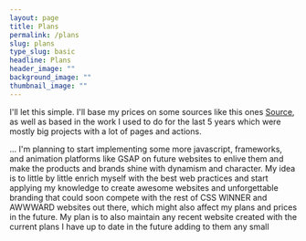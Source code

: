 ```yaml
---
layout: page
title: Plans
permalink: /plans
slug: plans
type_slug: basic
headline: Plans
header_image: ""
background_image: ""
thumbnail_image: ""
---
```


I'll let this simple. I'll base my prices on some sources like this ones <a href="neolo.com/blog/cuanto-deberia-cobrar-crear-sitio-web.php">Source</a>, as well as based in the work I used to do for the last 5 years which were mostly big projects with a lot of pages and actions.

... I'm planning to start implementing some more javascript, frameworks, and animation platforms like GSAP on future websites to enlive them and make the products and brands shine with dynamism and character. My idea is to little by little enrich myself with the best web practices and start applying my knowledge to create awesome websites and unforgettable branding that could soon compete with the rest of CSS WINNER and AWWWARD websites out there, which might also affect my plans and prices in the future. My plan is to also maintain any recent website created with the current plans I have up to date in the future adding to them any small